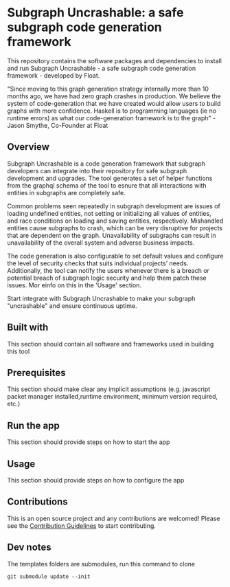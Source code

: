 # Subgraph Uncrashable: a safe subgraph code generation framework

This repository contains the software packages and dependencies to install and run Subgraph Uncrashable - a safe subgraph code generation framework - developed by Float.

"Since moving to this graph generation strategy internally more than 10 months ago, we have had zero graph crashes in production. We believe the system of code-generation that we have created would allow users to build graphs with more confidence. Haskell is to programming languages (ie no runtime errors) as what our code-generation framework is to the graph" - Jason Smythe, Co-Founder at Float

## Overview 

Subgraph Uncrashable is a code generation framework that subgraph developers can integrate into their repository for safe subgraph development and upgrades. The tool generates a set of helper functions from the graphql schema of the tool to esnure that all interactions with entities in subgraphs are completely safe.

Common problems seen repeatedly in subgraph development are issues of loading undefined entities, not setting or initializing all values of entities, and race conditions on loading and saving entities, respectively. Mishandled entities cause subgraphs to crash, which can be very disruptive for projects that are dependent on the graph. Unavailability of subgraphs can result in unavailability of the overall system and adverse business impacts.

The code generation is also configurable to set default values and configure the level of security checks that suits individual projects’ needs. Additionally, the tool can notify the users whenever there is a breach or potential breach of subgraph logic security and help them patch these issues. Mor einfo on this in the 'Usage' section.

Start integrate with Subgraph Uncrashable to make your subgraph "uncrashable" and ensure continuous uptime. 


## Built with 

This section should contain all software and frameworks used in building this tool

## Prerequisites

This section should make clear any implicit assumptions (e.g. javascript packet manager installed,runtime environment, minimum version required, etc.) 

## Run the app

This section should provide steps on how to start the app

## Usage

This section should provide steps on how to configure the app

## Contributions

This is an open source project and any contributions are welcomed! Please see the [Contribution Guidelines](github.com/Float-Capital/float-subgraph-uncrashable/blob/main/CONTRIBUTING.md) to start contributing.


## Dev notes

The templates folders are submodules, run this command to clone 

`git submodule update --init`  